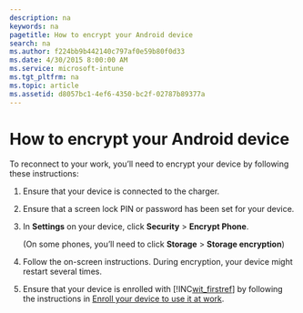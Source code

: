 ```yaml
---
description: na
keywords: na
pagetitle: How to encrypt your Android device
search: na
ms.author: f224bb9b442140c797af0e59b80f0d33
ms.date: 4/30/2015 8:00:00 AM
ms.service: microsoft-intune
ms.tgt_pltfrm: na
ms.topic: article
ms.assetid: d8057bc1-4ef6-4350-bc2f-02787b89377a
---
```

# How to encrypt your Android device
To reconnect to your work, you’ll need to encrypt your device by following these instructions:

1. Ensure that your device is connected to the charger.

2. Ensure that a screen lock PIN or password has been set for your device.

3. In **Settings** on your device, click **Security** &gt; **Encrypt Phone**.

   (On some phones, you’ll need to click **Storage** &gt; **Storage encryption**)

4. Follow the on-screen instructions. During encryption, your device might restart several times.

5. Ensure that your device is enrolled with [!INC[wit_firstref](../Token/wit_firstref_md.md)] by following the instructions in [Enroll your device to use it at work](http://go.microsoft.com/fwlink/?LinkId=519071).

